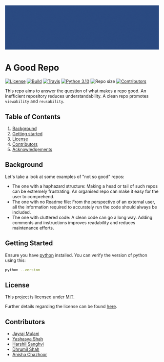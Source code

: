 ![Intro page](./images/Repository_gif2.gif)



# A Good Repo

[![License](https://img.shields.io/github/license/jayrajmulani/group2-se-hw1)](https://github.com/jayrajmulani/group2-se-hw1/blob/main/LICENSE)
[![Build](https://github.com/jayrajmulani/group2-se-hw1/actions/workflows/python-auto-test.yml/badge.svg)](https://github.com/jayrajmulani/group2-se-hw1/actions/workflows/python-auto-test.yml)
[![Travis](https://app.travis-ci.com/jayrajmulani/group2-se-hw1.svg?branch=master)](https://app.travis-ci.com/github/jayrajmulani/group2-se-hw1/pull_requests)
[![Python 3.10](https://img.shields.io/badge/python-3.10-blue.svg)](https://www.python.org/downloads/release/python-3100/)
![Repo size](https://img.shields.io/github/repo-size/jayrajmulani/group2-se-hw1)
[![Contributors](https://img.shields.io/github/contributors/jayrajmulani/group2-se-hw1.svg)](https://github.com/jayrajmulani/group2-se-hw1/graphs/contributors)



This repo aims to answer the question of what makes a repo good. An inefficient repository reduces understandability. A clean repo promotes `viewability` and `reusability`.

## Table of Contents

1. [Background](#background)
2. [Getting started](#getting-started)
3. [License](#license)
4. [Contributors](#contributors)
5. [Acknowledgements](#acknoledgements)


## Background
Let's take a look at some examples of "not so good" repos:

- The one with a haphazard structure: Making a head or tail of such repos can be extremely frustrating. An organised repo can make it easy for the user to comprehend.
- The one with no Readme file: From the perspective of an external user, all the information required to accurately run the code should always be included.
- The one with cluttered code: A clean code can go a long way. Adding comments and instructions improves readability and reduces maintenance efforts.

## Getting Started

Ensure you have [python](https://www.python.org/downloads/) installed.
You can verify the version of python using this: 

```bash
python --version
```

## License

This project is licensed under [MIT](https://mit-license.org/).

Further details regarding the license can be found [here](https://github.com/jayrajmulani/group2-se-hw1/blob/main/LICENSE).

## Contributors

- [Jayraj Mulani](https://github.com/jayrajmulani)
- [Yashasya Shah](https://github.com/Yashasya)
- [Harshil Sanghvi](https://github.com/Harshil47)
- [Dhrumil Shah](https://github.com/Dhrumil0310)
- [Anisha Chazhoor](https://github.com/anishasc99)



